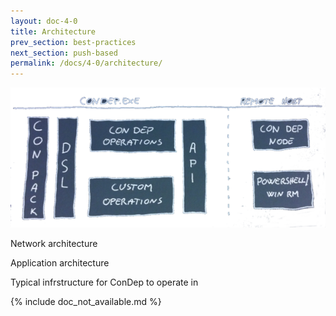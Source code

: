 ```yaml
---
layout: doc-4-0
title: Architecture
prev_section: best-practices
next_section: push-based
permalink: /docs/4-0/architecture/
---
```


<img src="/images/architecture.png">

Network architecture

Application architecture

Typical infrstructure for ConDep to operate in

{% include doc_not_available.md %}
